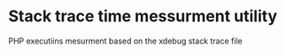 # Stack trace time messurment utility
PHP executiins mesurment based on the xdebug stack trace file
